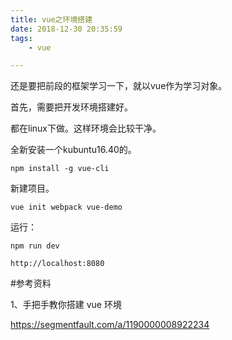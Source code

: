 ```yaml
---
title: vue之环境搭建
date: 2018-12-30 20:35:59
tags:
	- vue

---
```




还是要把前段的框架学习一下，就以vue作为学习对象。

首先，需要把开发环境搭建好。

都在linux下做。这样环境会比较干净。

全新安装一个kubuntu16.40的。

```
npm install -g vue-cli 
```

新建项目。

```
vue init webpack vue-demo
```

运行：

```
npm run dev
```



```
http://localhost:8080
```



#参考资料

1、手把手教你搭建 vue 环境

https://segmentfault.com/a/1190000008922234



